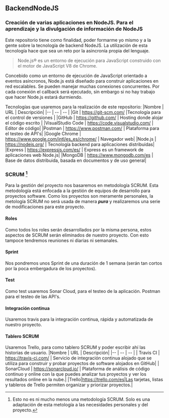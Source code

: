 ## BackendNodeJS
### Creación de varias aplicaciones en NodeJS. Para el aprendizaje y la divulgación de información de NodeJS

Este repositorio tiene como finalidad, poder formarme yo mismo y a la gente sobre la tecnología de backend NodeJS. 
La utilización de esta tecnología hace que sea un reto por la asincronía propia del lenguaje.

>Node.js® es un entorno de ejecución para JavaScript construido con el motor de JavaScript V8 de Chrome.

Concebido como un entorno de ejecución de JavaScript orientado a eventos asíncronos, Node.js está diseñado para construir aplicaciones en red escalables. Se pueden manejar muchas conexiones concurrentes. Por cada conexión el callback será ejecutado, sin embargo si no hay trabajo que hacer Node.js estará durmiendo.

Tecnologías que usaremos para la realización de este repositorio:
|Nombre | URL | Descripción|
|-- | -- | -- |
|Git | https://git-scm.com/ |Tecnología para el control de versiones |
|GitHub | https://github.com/ | Hosting donde alojar el código escrito |
|VisualStudio Code | https://code.visualstudio.com/ | Editor de código|
|Postman | https://www.postman.com/ | Plataforma para el testeo de API's|
|Google Chrome | https://www.google.com/intl/es_es/chrome/ | Navegador web|
|Node.js | https://nodejs.org/ | Tecnología backend para aplicaciones distribuidas|
|Express | https://expressjs.com/es/ | Express es un framework de aplicaciones web Node.js|
|MongoDB | https://www.mongodb.com/es | Base de datos distribuida, basada en documentos y de uso general|

### SCRUM [^1]
Para la gestión del proyecto nos basaremos en metodología SCRUM.
Esta metodología está enfocada a la gestión de equipos de desarrollo para proyectos software. Como los proyectos son meramente personales, la metología SCRUM no será usada de manera ___pura___ y realizaremos una serie de modificaciones para este proyecto.

#### Roles
Como todos los roles serán desarrollados por la misma persona, estos aspectos de SCRUM serán eliminados de nuestro proyecto. Con esto tampoce tendremos reuniones ni diarias ni semanales.

#### Sprint 
Nos pondremos unos Sprint de una duración de 1 semana (serán tan cortos por la poca embergadura de los proyectos).

#### Test
Como test usaremos Sonar Cloud, para el testeo de la aplicación. Postman para el testeo de las API's.

#### Integración continua
Usaremos travis para la integración continua, rápida y automatizada de nuestro proyecto.

#### Tablero SCRUM
Usaremos Trello, para como tablero SCRUM y poder escribir ahí las historias de usuario.
|Nombre | URL | Descripción|
|-- | -- | -- |
| Travis CI | https://travis-ci.com/  | Servicio de integración continua alojado que se utiliza para construir y probar proyectos de software alojados en GitHub|
| SonarCloud | https://sonarcloud.io/ | Plataforma de análisis de código continuo y online con la que puedes analizar tus proyectos y ver los resultados online en la nube.|
|Trello|https://trello.com/es|Las tarjetas, listas y tableros de Trello permiten organizar y priorizar proyectos.|

[^1]: Esto no es ni mucho menos una metodología SCRUM. Solo es una adaptación de esta metología a las necesidades personales y del proyecto.